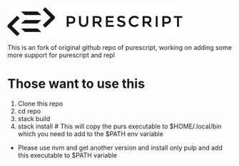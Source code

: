 [![PureScript](logo.png)](http://purescript.org)


This is an fork of original github repo of purescript, working on adding some more support for purescript and repl


# Those want to use this

1) Clone this repo
2) cd repo
3) stack build 
4) stack install # This will copy the purs executable to $HOME/.local/bin which you need to add to the $PATH env variable


- Please use nvm and get another version and install only pulp and add this executable to $PATH variable 
